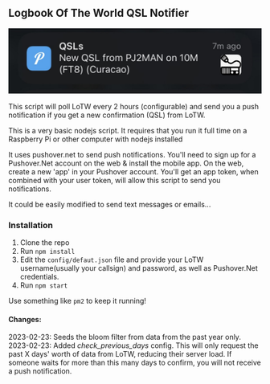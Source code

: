 ## Logbook Of The World QSL Notifier

![](images/push.jpg)

This script will poll LoTW every 2 hours (configurable) and send you a push notification if you get a new confirmation (QSL) from LoTW.

This is a very basic nodejs script.  It requires that you run it full time on a Raspberry Pi or other computer with nodejs installed

It uses pushover.net to send push notifications.  You'll need to sign up for a Pushover.Net account on the web & install the mobile app.  On the web, create a new 'app' in your Pushover account. You'll get an app token, when combined with your user token, will allow this script to send you notifications.

It could be easily modified to send text messages or emails...

### Installation

1. Clone the repo
2. Run `npm install`
3. Edit the `config/defaut.json` file and provide your LoTW username(usually your callsign) and password, as well as Pushover.Net credentials.
4. Run `npm start`

Use something like `pm2` to keep it running!


#### Changes:
2023-02-23: Seeds the bloom filter from data from the past year only.
2023-02-23: Added *check_previous_days* config.  This will only request the past X days' worth of data from LoTW, reducing their server load.  If someone waits for more than this many days to confirm, you will not receive a push notification.
